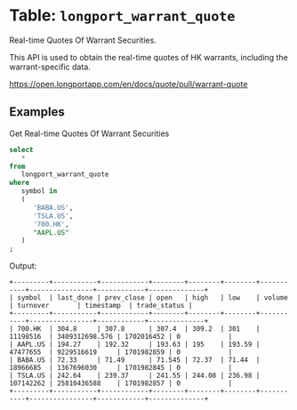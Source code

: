 # Table: `longport_warrant_quote`

Real-time Quotes Of Warrant Securities.

This API is used to obtain the real-time quotes of HK warrants, including the warrant-specific data.

https://open.longportapp.com/en/docs/quote/pull/warrant-quote

## Examples

Get Real-time Quotes Of Warrant Securities

```sql
select
   *
from
   longport_warrant_quote
where
   symbol in
   (
      'BABA.US',
      'TSLA.US',
      '700.HK',
      "AAPL.US"
   )
;
```

Output:

```
+---------+-----------+------------+--------+--------+--------+-----------+----------------+------------+--------------+
| symbol  | last_done | prev_close | open   | high   | low    | volume    | turnover       | timestamp  | trade_status |
+---------+-----------+------------+--------+--------+--------+-----------+----------------+------------+--------------+
| 700.HK  | 304.8     | 307.8      | 307.4  | 309.2  | 301    | 11198516  | 3409312698.576 | 1702016452 | 0            |
| AAPL.US | 194.27    | 192.32     | 193.63 | 195    | 193.59 | 47477655  | 9229516619     | 1701982859 | 0            |
| BABA.US | 72.33     | 71.49      | 71.545 | 72.37  | 71.44  | 18966685  | 1367696030     | 1701982845 | 0            |
| TSLA.US | 242.64    | 239.37     | 241.55 | 244.08 | 236.98 | 107142262 | 25810436588    | 1701982857 | 0            |
+---------+-----------+------------+--------+--------+--------+-----------+----------------+------------+--------------+
```
